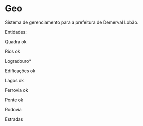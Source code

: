 # Geo

Sistema de gerenciamento para a prefeitura de Demerval Lobão. 


Entidades:

Quadra ok

Rios ok

Logradouro*

Edificações ok

Lagos ok

Ferrovia ok

Ponte ok

Rodovia 

Estradas
